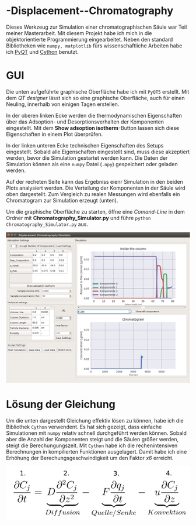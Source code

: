 # -Displacement--Chromatography
Dieses Werkzeug zur Simulation einer chromatographischen Säule war Teil meiner Masterarbeit. Mit diesem Projekt habe ich mich in die objektorientierte Programmierung eingearbeitet. Neben den standard Bibliotheken wie ```numpy, matplotlib``` fürs wissenschaftliche Arbeiten habe ich [PyQT](https://www.riverbankcomputing.com/software/pyqt/intro) und [Cython](http://cython.org/) benutzt.

# GUI
Die unten aufgeführte graphische Oberfläche habe ich mit ```PyQT5``` erstellt. Mit dem _QT designer_ lässt sich so eine graphische Oberfläche, auch für einen Neuling, innerhalb von einigen Tagen erstellen. 

In der oberen linken Ecke werden die thermodynamischen Eigenschaften über das Adsoption- und Desorptionsverhalten der Komponenten eingestellt. Mit dem **Show adsoption isotherm**-Button lassen sich diese Eigenschaften in einem Plot überprüfen.

In der linken unteren Ecke technischen Eigenschaften des Setups eingestellt. Sobald alle Eigenschaften eingestellt sind, muss diese akzeptiert werden, bevor die Simulation gestartet werden kann. Die Daten der Simulation können als eine ```numpy``` Datei (```.npy```) gespeichert oder geladen werden.

Auf der recheten Seite kann das Ergebniss eienr Simulation in den beiden Plots analysiert werden. Die Verteilung der Komponenten in der Säule wird oben dargestellt. Zum Vergleich zu realen Messungen wird ebenfalls ein Chromatogram zur Simulation erzeugt (unten).

Um die graphische Oberfläche zu starten, öffne eine _Comand-Line_ in dem Ordner mit __Chromatography_Simulator.py__ und führe ```python Chromatography_Simulator.py``` aus.

![Cromatography Simulator GUI](https://raw.githubusercontent.com/Tocha4/-Displacement--Chromatography/master/cs.png)

# Lösung der Gleichung
Um die unten dargestellt Gleichung effektiv lösen zu können, habe ich die Bibliothek ```Cython``` verwendent. Es hat sich gezeigt, dass einfache Simulationen mit ```numpy``` relativ schnell durchgeführt werden können. Sobald aber die Anzahl der Komponenten steigt und die Säulen größer werden, steigt die Berechungungszeit. Mit ```Cython``` habe ich die rechenintensiven Berechnungen in kompilierten Funktionen ausgelagert. Damit habe ich eine Erhöhung der Berechungsgeschwindigkeit um den Faktor _x6_ erreicht. 

![mass balance](https://raw.githubusercontent.com/Tocha4/-Displacement--Chromatography/master/mass_balance.png)
